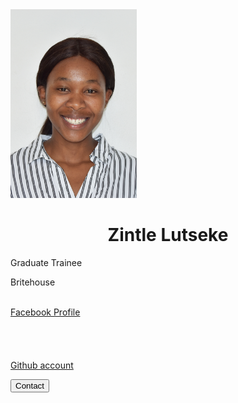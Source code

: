 <link rel="stylesheet" href="https://cdnjs.cloudflare.com/ajax/libs/font-awesome/4.7.0/css/font-awesome.min.css">

<div class="card">
  <img src="Photo_Zintle.jpg" style="width:40%">
  <h1><b><center>Zintle Lutseke</center></b></h1>
  <p class="title">Graduate Trainee</p>
  <p>Britehouse</p>
 
  <a href="#"><i class="fa fa-twitter"></i></a>
  <br><a href="https://www.facebook.com/ntlentle-lutseke/">Facebook Profile</a></br>
  <br><a href="#"><i class="fa fa-linkedin"></i></a></br>
  <br><a href="#"><i class="fa fa-facebook"></i></a></br>
  <a href="https://zintlelutseke.github.io/Profile/">Github account</a>
  
  <p><button>Contact</button></p>
</div>
